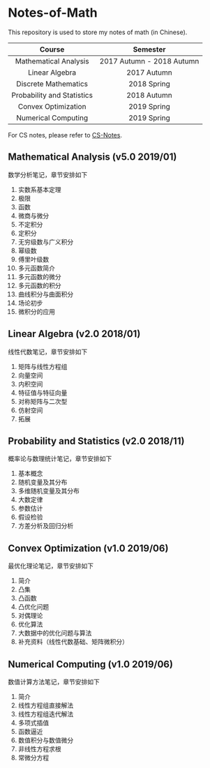 # Notes-of-Math

This repository is used to store my notes of math (in Chinese).

| Course                     | Semester    |
| :---:                      | :---:       |
| Mathematical Analysis      | 2017 Autumn - 2018 Autumn |
| Linear Algebra             | 2017 Autumn |
| Discrete Mathematics       | 2018 Spring |
| Probability and Statistics | 2018 Autumn |
| Convex Optimization        | 2019 Spring |
| Numerical Computing        | 2019 Spring |

For CS notes, please refer to [CS-Notes](https://github.com/chhzh123/CS-Notes).


## Mathematical Analysis (v5.0 2019/01)
数学分析笔记，章节安排如下
1. 实数系基本定理
2. 极限
3. 函数
4. 微商与微分
5. 不定积分
6. 定积分
7. 无穷级数与广义积分
8. 幂级数
9. 傅里叶级数
10. 多元函数简介
11. 多元函数的微分
12. 多元函数的积分
13. 曲线积分与曲面积分
14. 场论初步
15. 微积分的应用

## Linear Algebra (v2.0 2018/01)
线性代数笔记，章节安排如下
1. 矩阵与线性方程组
2. 向量空间
3. 内积空间
4. 特征值与特征向量
5. 对称矩阵与二次型
6. 仿射空间
7. 拓展

## Probability and Statistics (v2.0 2018/11)
概率论与数理统计笔记，章节安排如下
1. 基本概念
2. 随机变量及其分布
3. 多维随机变量及其分布
4. 大数定律
5. 参数估计
6. 假设检验
7. 方差分析及回归分析

## Convex Optimization (v1.0 2019/06)
最优化理论笔记，章节安排如下
1. 简介
2. 凸集
3. 凸函数
4. 凸优化问题
5. 对偶理论
6. 优化算法
7. 大数据中的优化问题与算法
8. 补充资料（线性代数基础、矩阵微积分）

## Numerical Computing (v1.0 2019/06)
数值计算方法笔记，章节安排如下
1. 简介
2. 线性方程组直接解法
3. 线性方程组迭代解法
4. 多项式插值
5. 函数逼近
6. 数值积分与数值微分
7. 非线性方程求根
8. 常微分方程